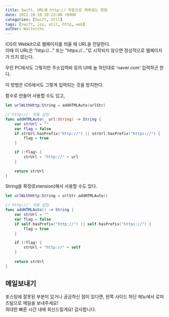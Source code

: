 ```yaml
---
title: Swift, URL에 http:// 자동으로 채워넣는 방법
date: 2022-10-18 10:23:00 +0900
categories: [Swift, Util]
tags: [swift, ios, util, http, web]
author: WalterCho
---
```


iOS의 Webkit으로 웹페이지를 띄울 때 URL을 전달한다.<br>
이때 이 URL은 "http://..." 또는 "https://..."로 시작되지 않으면 정상적으로 웹페이지가 뜨지 않는다.<br>

우린 PC에서도 그렇지만 주소입력바 등의 UI에 늘 하던대로 'naver.com' 입력하곤 한다.

이 방법은 iOS에서도 그렇게 입력되는 것을 방지한다.<br>

함수로 만들어 사용할 수도 있고,

```swift
let urlWithHttp:String = addHTMLAuto(urlStr)

//'http://' 자동 삽입
func addHTMLAuto(_ url:String) -> String {
    var strUrl = ""
    var flag = false
    if strUrl.hasPrefix("http://") || strUrl.hasPrefix("https://") {
        flag = true
    }

    if (!flag) {
        strUrl = "http://" + url
    }
        
    return strUrl
}
``` 

String을 확장(Extension)해서 사용할 수도 있다.

```swift
let urlWithHttp:String = urlStr.addHTMLAuto()

//'http://' 자동 삽입
func addHTMLAuto() -> String {
    var strUrl = ""
    var flag = false
    if self.hasPrefix("http://") || self.hasPrefix("https://") {
        flag = true
    }

    if (!flag) {
        strUrl = "http://" + self
    }
        
    return strUrl
}
``` 

## 메일보내기
포스팅에 잘못된 부분이 있거나 궁금하신 점이 있다면, 왼쪽 사이드 하단 메뉴에서 로퍼즈팀으로 메일을 보내주세요!<br>
최대한 빠른 시간 내에 회신드릴게요! 감사합니다.